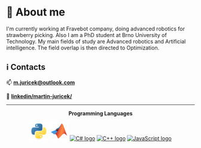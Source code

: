 # :man: About me

I'm currently working at Fravebot company, doing advanced robotics for strawberry picking. Also I am a PhD student at Brno University of Technology. My main fields of study are Advanced robotics and Artificial intelligence. The field overlap is then directed to Optimization.

## :information_source: Contacts

:mailbox: **m.juricek@outlook.com**

:blue_book: **[linkedin/martin-juricek/](https://www.linkedin.com/in/martin-juricek/)**

---

<p align="center"> <b> Programming Languages </b> </p>

<p align="center">
<a href="https://www.python.org/"><img src="https://github.com/devicons/devicon/blob/master/icons/python/python-original.svg" alt="Python logo" width="50wv" height="50hw"/></a>
<a href="https://www.mathworks.com/products/matlab.html"><img src="https://github.com/devicons/devicon/blob/master/icons/matlab/matlab-original.svg" alt="Matlab logo" width="50wv" height="50hw"/></a>
<a href="https://learn.microsoft.com/en-us/dotnet/csharp/"><img src="https://cdn.cdnlogo.com/logos/c/27/c.svg" alt="C# logo" width="50wv" height="50hw"/></a>
<a href="https://learn.microsoft.com/en-us/cpp/?view=msvc-170"><img src="https://cdn.cdnlogo.com/logos/c/76/c.svg" alt="C++ logo" width="50wv" height="50hw"/></a>
<a href="https://developer.mozilla.org/en-US/docs/Web/JavaScript"><img src="https://upload.wikimedia.org/wikipedia/commons/9/99/Unofficial_JavaScript_logo_2.svg" alt="JavaScript logo" width="50wv" height="50hw"/></a>
</p>
